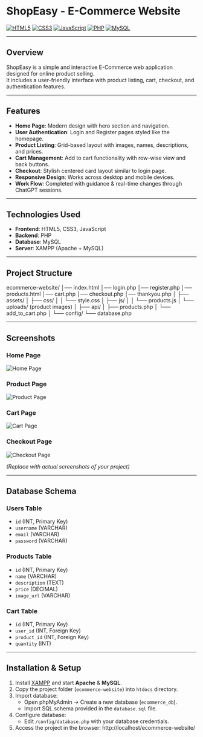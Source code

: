 # ShopEasy - E-Commerce Website

[![HTML5](https://img.shields.io/badge/HTML5-E34F26?logo=html5&logoColor=fff)](#)
[![CSS3](https://img.shields.io/badge/CSS3-1572B6?logo=css3&logoColor=fff)](#)
[![JavaScript](https://img.shields.io/badge/JavaScript-F7DF1E?logo=javascript&logoColor=000)](#)
[![PHP](https://img.shields.io/badge/PHP-777BB4?logo=php&logoColor=fff)](#)
[![MySQL](https://img.shields.io/badge/MySQL-4479A1?logo=mysql&logoColor=fff)](#)

---

## Overview
ShopEasy is a simple and interactive E-Commerce web application designed for online product selling.  
It includes a user-friendly interface with product listing, cart, checkout, and authentication features.

---

## Features
- **Home Page**: Modern design with hero section and navigation.
- **User Authentication**: Login and Register pages styled like the homepage.
- **Product Listing**: Grid-based layout with images, names, descriptions, and prices.
- **Cart Management**: Add to cart functionality with row-wise view and back buttons.
- **Checkout**: Stylish centered card layout similar to login page.
- **Responsive Design**: Works across desktop and mobile devices.
- **Work Flow**: Completed with guidance & real-time changes through ChatGPT sessions.

---

## Technologies Used
- **Frontend**: HTML5, CSS3, JavaScript  
- **Backend**: PHP  
- **Database**: MySQL  
- **Server**: XAMPP (Apache + MySQL)

---

## Project Structure
ecommerce-website/
│── index.html
│── login.php
│── register.php
│── products.html
│── cart.php
│── checkout.php
│── thankyou.php
│
├── assets/
│ ├── css/
│ │ └── style.css
│ ├── js/
│ │ └── products.js
│ └── uploads/ (product images)
│
├── api/
│ ├── products.php
│ └── add_to_cart.php
│
└── config/
└── database.php

---

## Screenshots
### Home Page
![Home Page](assets/uploads/screenshot-homepage.png)

### Product Page
![Product Page](assets/uploads/screenshot-products.png)

### Cart Page
![Cart Page](assets/uploads/screenshot-cart.png)

### Checkout Page
![Checkout Page](assets/uploads/screenshot-checkout.png)

*(Replace with actual screenshots of your project)*

---

## Database Schema
### **Users Table**
- `id` (INT, Primary Key)
- `username` (VARCHAR)
- `email` (VARCHAR)
- `password` (VARCHAR)

### **Products Table**
- `id` (INT, Primary Key)
- `name` (VARCHAR)
- `description` (TEXT)
- `price` (DECIMAL)
- `image_url` (VARCHAR)

### **Cart Table**
- `id` (INT, Primary Key)
- `user_id` (INT, Foreign Key)
- `product_id` (INT, Foreign Key)
- `quantity` (INT)

---

## Installation & Setup
1. Install [XAMPP](https://www.apachefriends.org/download.html) and start **Apache** & **MySQL**.
2. Copy the project folder (`ecommerce-website`) into `htdocs` directory.
3. Import database:
   - Open phpMyAdmin → Create a new database (`ecommerce_db`).
   - Import SQL schema provided in the `database.sql` file.
4. Configure database:
   - Edit `/config/database.php` with your database credentials.
5. Access the project in the browser:
http://localhost/ecommerce-website/